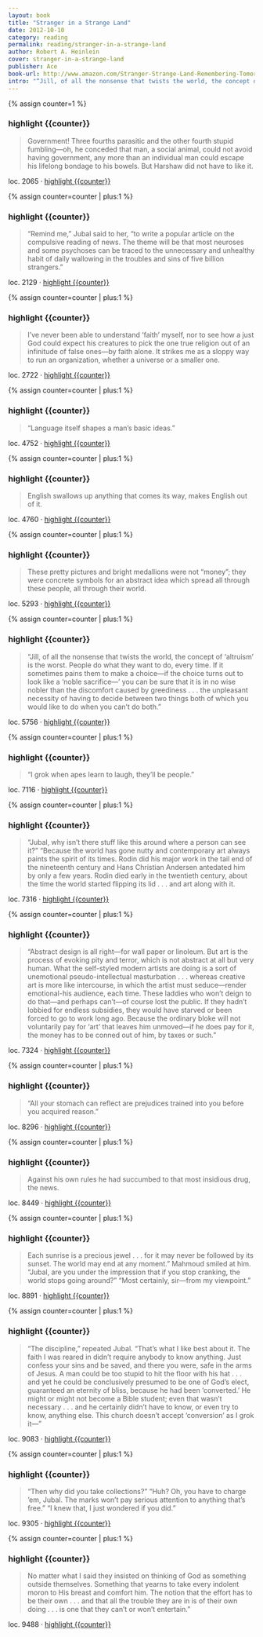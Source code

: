 ```yaml
---
layout: book
title: "Stranger in a Strange Land"
date: 2012-10-10
category: reading
permalink: reading/stranger-in-a-strange-land
author: Robert A. Heinlein
cover: stranger-in-a-strange-land
publisher: Ace
book-url: http://www.amazon.com/Stranger-Strange-Land-Remembering-Tomorrow/dp/0441790348
intro: "“Jill, of all the nonsense that twists the world, the concept of ‘altruism’ is the worst. People do what they want to do, every time. If it sometimes pains them to make a choice—if the choice turns out to look like a ‘noble sacrifice—’ you can be sure that it is in no wise nobler than the discomfort caused by greediness . . . the unpleasant necessity of having to decide between two things both of which you would like to do when you can’t do both.”"
---
```


{% assign counter=1 %}
### highlight {{counter}}
>Government! Three fourths parasitic and the other fourth stupid fumbling—oh, he conceded that man, a social animal, could not avoid having government, any more than an individual man could escape his lifelong bondage to his bowels. But Harshaw did not have to like it.

loc. 2065 &middot; [highlight {{counter}}](#highlight-{{counter}})

{% assign counter=counter | plus:1 %}
### highlight {{counter}}
>“Remind me,” Jubal said to her, “to write a popular article on the compulsive reading of news. The theme will be that most neuroses and some psychoses can be traced to the unnecessary and unhealthy habit of daily wallowing in the troubles and sins of five billion strangers.”

loc. 2129 &middot; [highlight {{counter}}](#highlight-{{counter}})

{% assign counter=counter | plus:1 %}
### highlight {{counter}}
>I’ve never been able to understand ‘faith’ myself, nor to see how a just God could expect his creatures to pick the one true religion out of an infinitude of false ones—by faith alone. It strikes me as a sloppy way to run an organization, whether a universe or a smaller one.

loc. 2722 &middot; [highlight {{counter}}](#highlight-{{counter}})

{% assign counter=counter | plus:1 %}
### highlight {{counter}}
>“Language itself shapes a man’s basic ideas.”

loc. 4752 &middot; [highlight {{counter}}](#highlight-{{counter}})

{% assign counter=counter | plus:1 %}
### highlight {{counter}}
>English swallows up anything that comes its way, makes English out of it.

loc. 4760 &middot; [highlight {{counter}}](#highlight-{{counter}})

{% assign counter=counter | plus:1 %}
### highlight {{counter}}
>These pretty pictures and bright medallions were not “money”; they were concrete symbols for an abstract idea which spread all through these people, all through their world.

loc. 5293 &middot; [highlight {{counter}}](#highlight-{{counter}})

{% assign counter=counter | plus:1 %}
### highlight {{counter}}
>“Jill, of all the nonsense that twists the world, the concept of ‘altruism’ is the worst. People do what they want to do, every time. If it sometimes pains them to make a choice—if the choice turns out to look like a ‘noble sacrifice—’ you can be sure that it is in no wise nobler than the discomfort caused by greediness . . . the unpleasant necessity of having to decide between two things both of which you would like to do when you can’t do both.”

loc. 5756 &middot; [highlight {{counter}}](#highlight-{{counter}})

{% assign counter=counter | plus:1 %}
### highlight {{counter}}
>“I grok when apes learn to laugh, they’ll be people.”

loc. 7116 &middot; [highlight {{counter}}](#highlight-{{counter}})

{% assign counter=counter | plus:1 %}
### highlight {{counter}}
>“Jubal, why isn’t there stuff like this around where a person can see it?” “Because the world has gone nutty and contemporary art always paints the spirit of its times. Rodin did his major work in the tail end of the nineteenth century and Hans Christian Andersen antedated him by only a few years. Rodin died early in the twentieth century, about the time the world started flipping its lid . . . and art along with it.

loc. 7316 &middot; [highlight {{counter}}](#highlight-{{counter}})

{% assign counter=counter | plus:1 %}
### highlight {{counter}}
>“Abstract design is all right—for wall paper or linoleum. But art is the process of evoking pity and terror, which is not abstract at all but very human. What the self-styled modern artists are doing is a sort of unemotional pseudo-intellectual masturbation . . . whereas creative art is more like intercourse, in which the artist must seduce—render emotional-his audience, each time. These laddies who won’t deign to do that—and perhaps can’t—of course lost the public. If they hadn’t lobbied for endless subsidies, they would have starved or been forced to go to work long ago. Because the ordinary bloke will not voluntarily pay for ‘art’ that leaves him unmoved—if he does pay for it, the money has to be conned out of him, by taxes or such.”

loc. 7324 &middot; [highlight {{counter}}](#highlight-{{counter}})

{% assign counter=counter | plus:1 %}
### highlight {{counter}}
>“All your stomach can reflect are prejudices trained into you before you acquired reason.”

loc. 8296 &middot; [highlight {{counter}}](#highlight-{{counter}})

{% assign counter=counter | plus:1 %}
### highlight {{counter}}
>Against his own rules he had succumbed to that most insidious drug, the news.

loc. 8449 &middot; [highlight {{counter}}](#highlight-{{counter}})

{% assign counter=counter | plus:1 %}
### highlight {{counter}}
>Each sunrise is a precious jewel . . . for it may never be followed by its sunset. The world may end at any moment.” Mahmoud smiled at him. “Jubal, are you under the impression that if you stop cranking, the world stops going around?” “Most certainly, sir—from my viewpoint.”

loc. 8891 &middot; [highlight {{counter}}](#highlight-{{counter}})

{% assign counter=counter | plus:1 %}
### highlight {{counter}}
>“The discipline,” repeated Jubal. “That’s what I like best about it. The faith I was reared in didn’t require anybody to know anything. Just confess your sins and be saved, and there you were, safe in the arms of Jesus. A man could be too stupid to hit the floor with his hat . . . and yet he could be conclusively presumed to be one of God’s elect, guaranteed an eternity of bliss, because he had been ‘converted.’ He might or might not become a Bible student; even that wasn’t necessary . . . and he certainly didn’t have to know, or even try to know, anything else. This church doesn’t accept ‘conversion’ as I grok it—”

loc. 9083 &middot; [highlight {{counter}}](#highlight-{{counter}})

{% assign counter=counter | plus:1 %}
### highlight {{counter}}
>“Then why did you take collections?” “Huh? Oh, you have to charge ’em, Jubal. The marks won’t pay serious attention to anything that’s free.” 
“I knew that, I just wondered if you did.”

loc. 9305 &middot; [highlight {{counter}}](#highlight-{{counter}})

{% assign counter=counter | plus:1 %}
### highlight {{counter}}
>No matter what I said they insisted on thinking of God as something outside themselves. Something that yearns to take every indolent moron to His breast and comfort him. The notion that the effort has to be their own . . . and that all the trouble they are in is of their own doing . . . is one that they can’t or won’t entertain.”

loc. 9488 &middot; [highlight {{counter}}](#highlight-{{counter}})

